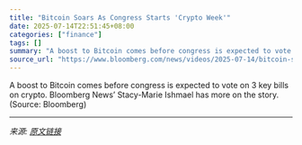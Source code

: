 ```yaml
---
title: "Bitcoin Soars As Congress Starts 'Crypto Week'"
date: 2025-07-14T22:51:45+08:00
categories: ["finance"]
tags: []
summary: "A boost to Bitcoin comes before congress is expected to vote on 3 key bills on crypto. Bloomberg News’ Stacy-Marie Ishmael has more on the story. (Source: Bloomberg)"
source_url: "https://www.bloomberg.com/news/videos/2025-07-14/bitcoin-soars-as-congress-starts-crypto-week-video"
---
```


A boost to Bitcoin comes before congress is expected to vote on 3 key bills on crypto. Bloomberg News’ Stacy-Marie Ishmael has more on the story. (Source: Bloomberg)

---

*来源: [原文链接](https://www.bloomberg.com/news/videos/2025-07-14/bitcoin-soars-as-congress-starts-crypto-week-video)*
